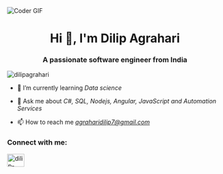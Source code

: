 <img align="center" alt="Coder GIF" src="https://indoanalytica.com/static/images/bannerr.gif" />
<h1 align="center">Hi 👋, I'm Dilip Agrahari</h1>
<h3 align="center">A passionate software engineer from India</h3>

<p align="left"> <img src="https://komarev.com/ghpvc/?username=dilipagrahari&label=Profile%20views&color=0e75b6&style=flat" alt="dilipagrahari" /> </p>

- 🌱 I’m currently learning *Data science*

- 💬 Ask me about *C#, SQL, Nodejs, Angular, JavaScript and Automation Services*

- 📫 How to reach me *agraharidilip7@gmail.com*

<h3 align="left">Connect with me:</h3>
<p align="left">
<a href="https://linkedin.com/in/dilip-agrahari" target="blank"><img align="center" src="https://raw.githubusercontent.com/rahuldkjain/github-profile-readme-generator/master/src/images/icons/Social/linked-in-alt.svg" alt="dilip-agrahari" height="30" width="40" /></a>
</p>
